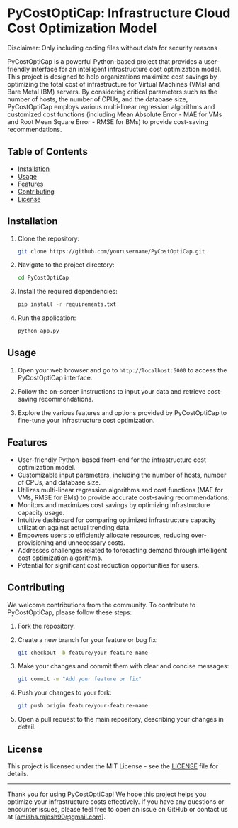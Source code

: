 # PyCostOptiCap: Infrastructure Cloud Cost Optimization Model

Disclaimer: Only including coding files without data for security reasons

PyCostOptiCap is a powerful Python-based project that provides a user-friendly interface for an intelligent infrastructure cost optimization model. This project is designed to help organizations maximize cost savings by optimizing the total cost of infrastructure for Virtual Machines (VMs) and Bare Metal (BM) servers. By considering critical parameters such as the number of hosts, the number of CPUs, and the database size, PyCostOptiCap employs various multi-linear regression algorithms and customized cost functions (including Mean Absolute Error - MAE for VMs and Root Mean Square Error - RMSE for BMs) to provide cost-saving recommendations.

## Table of Contents
- [Installation](#installation)
- [Usage](#usage)
- [Features](#features)
- [Contributing](#contributing)
- [License](#license)

## Installation

1. Clone the repository:

   ```bash
   git clone https://github.com/yourusername/PyCostOptiCap.git
   ```

2. Navigate to the project directory:

   ```bash
   cd PyCostOptiCap
   ```

3. Install the required dependencies:

   ```bash
   pip install -r requirements.txt
   ```

4. Run the application:

   ```bash
   python app.py
   ```

## Usage

1. Open your web browser and go to `http://localhost:5000` to access the PyCostOptiCap interface.

2. Follow the on-screen instructions to input your data and retrieve cost-saving recommendations.

3. Explore the various features and options provided by PyCostOptiCap to fine-tune your infrastructure cost optimization.

## Features

- User-friendly Python-based front-end for the infrastructure cost optimization model.
- Customizable input parameters, including the number of hosts, number of CPUs, and database size.
- Utilizes multi-linear regression algorithms and cost functions (MAE for VMs, RMSE for BMs) to provide accurate cost-saving recommendations.
- Monitors and maximizes cost savings by optimizing infrastructure capacity usage.
- Intuitive dashboard for comparing optimized infrastructure capacity utilization against actual trending data.
- Empowers users to efficiently allocate resources, reducing over-provisioning and unnecessary costs.
- Addresses challenges related to forecasting demand through intelligent cost optimization algorithms.
- Potential for significant cost reduction opportunities for users.

## Contributing

We welcome contributions from the community. To contribute to PyCostOptiCap, please follow these steps:

1. Fork the repository.

2. Create a new branch for your feature or bug fix:

   ```bash
   git checkout -b feature/your-feature-name
   ```

3. Make your changes and commit them with clear and concise messages:

   ```bash
   git commit -m "Add your feature or fix"
   ```

4. Push your changes to your fork:

   ```bash
   git push origin feature/your-feature-name
   ```

5. Open a pull request to the main repository, describing your changes in detail.

## License

This project is licensed under the MIT License - see the [LICENSE](LICENSE) file for details.

---

Thank you for using PyCostOptiCap! We hope this project helps you optimize your infrastructure costs effectively. If you have any questions or encounter issues, please feel free to open an issue on GitHub or contact us at [amisha.rajesh90@gmail.com].
